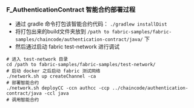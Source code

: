 ### F_AuthenticationContract 智能合约部署过程
- 通过 gradle 命令打包该智能合约代码： `./gradlew installDist`
- 将打包出来的build文件夹放到 `/path to fabric-samples/fabric-samples/chaincode/authentication-contract/java/` 下
- 然后通过启动 fabric test-network 进行调试
```shell 
# 进入 test-network 目录
cd /path to fabric-samples/fabric-samples/test-network/
# 启动 docker 之后启动 fabric 测试网络 
./network.sh up createChannel -ca
# 部署智能合约
./network.sh deployCC -ccn authcc -ccp ../chaincode/authentication-contract/java -ccl java
# 调用智能合约

```
